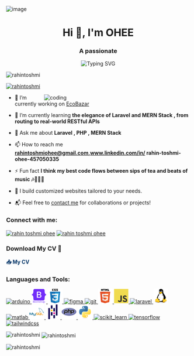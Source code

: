 ![image](https://mir-s3-cdn-cf.behance.net/project_modules/fs/54b6c068097599.5b50bca476b9b.gif)

<h1 align="center">Hi 👋, I'm OHEE</h1>
<h3 align="center">
  A passionate
</h3>

<p align="center">
  <img src="https://readme-typing-svg.demolab.com?font=Fira+Code&size=24&pause=1000&color=003366&center=true&vCenter=true&width=435&lines=Laravel+Developer;MERN+Stack+Developer;Custom+Website+Builder" alt="Typing SVG" />
</p>


<p align="left"> <img src="https://komarev.com/ghpvc/?username=rahintoshmi&label=Profile%20views&color=0e75b6&style=flat" alt="rahintoshmi"/> </p>

<p align="left"> <a href="https://github.com/ryo-ma/github-profile-trophy"><img src="https://github-profile-trophy.vercel.app/?username=rahintoshmi" alt="rahintoshmi" /></a> </p>
<img align="right" alt="coding" width="400" src="https://media.tenor.com/w3APLkMuTX0AAAAM/computer-work.gif">


- 🔭 I’m currently working on [EcoBazar](https://github.com/rahintoshmi/EcoBazar-Final-Frontend-Project.git)

- 🌱 I’m currently learning **the elegance of Laravel and MERN Stack , from routing to real-world RESTful APIs**

- 💬 Ask me about **Laravel , PHP , MERN Stack**

- 📫 How to reach me **rahintoshmiohee@gmail.com,www.linkedin.com/in/ rahin-toshmi-ohee-457050335**

- ⚡ Fun fact **I think my best code flows between sips of tea and beats of music 🎶👩‍💻🍵**
  
- 🚀 I build customized websites tailored to your needs. 
  
- 📬 Feel free to <a href="rahintoshmiohee@gmail.com">contact me</a> for collaborations or projects!
  

<h3 align="left">Connect with me:</h3>
<p align="left">
<a href="https://linkedin.com/in/rahin toshmi ohee" target="blank"><img align="center" src="https://raw.githubusercontent.com/rahuldkjain/github-profile-readme-generator/master/src/images/icons/Social/linked-in-alt.svg" alt="rahin toshmi ohee" height="30" width="40" /></a>
<a href="https://kaggle.com/rahin toshmi ohee" target="blank"><img align="center" src="https://raw.githubusercontent.com/rahuldkjain/github-profile-readme-generator/master/src/images/icons/Social/kaggle.svg" alt="rahin toshmi ohee" height="30" width="40" /></a>
</p>

<h3 align="left">Download My CV 📄</h3>

<p align="left">
  <a href="https://github.com/rahintoshmi/MY-CV/raw/main/Ohee%20CVaugustupdate.pdf" target="_blank" rel="noreferrer" style="text-decoration:none; font-weight:bold; color:#003366;">
    📥 My CV
  </a>
</p>

<h3 align="left">Languages and Tools:</h3>
<p align="left"> <a href="https://www.arduino.cc/" target="_blank" rel="noreferrer"> <img src="https://cdn.worldvectorlogo.com/logos/arduino-1.svg" alt="arduino" width="40" height="40"/> </a> <a href="https://getbootstrap.com" target="_blank" rel="noreferrer"> <img src="https://raw.githubusercontent.com/devicons/devicon/master/icons/bootstrap/bootstrap-plain-wordmark.svg" alt="bootstrap" width="40" height="40"/> </a> <a href="https://www.w3schools.com/css/" target="_blank" rel="noreferrer"> <img src="https://raw.githubusercontent.com/devicons/devicon/master/icons/css3/css3-original-wordmark.svg" alt="css3" width="40" height="40"/> </a> <a href="https://www.figma.com/" target="_blank" rel="noreferrer"> <img src="https://www.vectorlogo.zone/logos/figma/figma-icon.svg" alt="figma" width="40" height="40"/> </a> <a href="https://git-scm.com/" target="_blank" rel="noreferrer"> <img src="https://www.vectorlogo.zone/logos/git-scm/git-scm-icon.svg" alt="git" width="40" height="40"/> </a> <a href="https://www.w3.org/html/" target="_blank" rel="noreferrer"> <img src="https://raw.githubusercontent.com/devicons/devicon/master/icons/html5/html5-original-wordmark.svg" alt="html5" width="40" height="40"/> </a> <a href="https://developer.mozilla.org/en-US/docs/Web/JavaScript" target="_blank" rel="noreferrer"> <img src="https://raw.githubusercontent.com/devicons/devicon/master/icons/javascript/javascript-original.svg" alt="javascript" width="40" height="40"/> </a> <a href="https://laravel.com/" target="_blank" rel="noreferrer"> <img src="https://cdn.jsdelivr.net/gh/devicons/devicon/icons/laravel/laravel-plain-wordmark.svg" alt="laravel" width="40" height="40"/>
</a> <a href="https://www.linux.org/" target="_blank" rel="noreferrer"> <img src="https://raw.githubusercontent.com/devicons/devicon/master/icons/linux/linux-original.svg" alt="linux" width="40" height="40"/> </a> <a href="https://www.mathworks.com/" target="_blank" rel="noreferrer"> <img src="https://upload.wikimedia.org/wikipedia/commons/2/21/Matlab_Logo.png" alt="matlab" width="40" height="40"/> </a> <a href="https://www.mysql.com/" target="_blank" rel="noreferrer"> <img src="https://raw.githubusercontent.com/devicons/devicon/master/icons/mysql/mysql-original-wordmark.svg" alt="mysql" width="40" height="40"/> </a> <a href="https://pandas.pydata.org/" target="_blank" rel="noreferrer"> <img src="https://raw.githubusercontent.com/devicons/devicon/2ae2a900d2f041da66e950e4d48052658d850630/icons/pandas/pandas-original.svg" alt="pandas" width="40" height="40"/> </a> <a href="https://www.php.net" target="_blank" rel="noreferrer"> <img src="https://raw.githubusercontent.com/devicons/devicon/master/icons/php/php-original.svg" alt="php" width="40" height="40"/> </a> <a href="https://www.python.org" target="_blank" rel="noreferrer"> <img src="https://raw.githubusercontent.com/devicons/devicon/master/icons/python/python-original.svg" alt="python" width="40" height="40"/> </a> <a href="https://scikit-learn.org/" target="_blank" rel="noreferrer"> <img src="https://upload.wikimedia.org/wikipedia/commons/0/05/Scikit_learn_logo_small.svg" alt="scikit_learn" width="40" height="40"/> </a> <a href="https://www.tensorflow.org" target="_blank" rel="noreferrer"> <img src="https://www.vectorlogo.zone/logos/tensorflow/tensorflow-icon.svg" alt="tensorflow" width="40" height="40"/> </a><a href="https://tailwindcss.com/" target="_blank" rel="noreferrer"> 
    <img src="https://www.vectorlogo.zone/logos/tailwindcss/tailwindcss-icon.svg" alt="tailwindcss" width="40" height="40"/> 
  </a> </p>

<p><img align="left" src="https://github-readme-stats.vercel.app/api/top-langs?username=rahintoshmi&show_icons=true&locale=en&layout=compact" alt="rahintoshmi" /></p>

<p>&nbsp;<img align="center" src="https://github-readme-stats.vercel.app/api?username=rahintoshmi&show_icons=true&locale=en" alt="rahintoshmi" /></p>

<p><img align="center" src="https://github-readme-streak-stats.herokuapp.com/?user=rahintoshmi&" alt="rahintoshmi" /></p>
